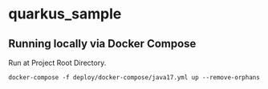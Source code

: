 # quarkus_sample


## Running locally via Docker Compose  
Run at Project Root Directory.
```
docker-compose -f deploy/docker-compose/java17.yml up --remove-orphans
```